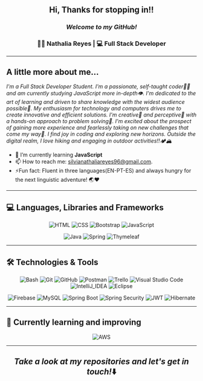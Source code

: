 <h2 align="center"> Hi, Thanks for stopping in!!</h2>

<h3 align="center"><i>Welcome to my GitHub!</i></h3>

<div align="center">
<h3>👩‍💻 Nathalia Reyes | 💻 Full Stack Developer</h3>
</div>

-------

## A little more about me... 

<p><i>
  I'm a Full Stack Developer Student. I'm a passionate, self-taught coder👩‍💻 and am currently studying JavaScript more in-depth👁️. I'm dedicated to the art of learning and driven to 
  share knowledge with the widest audience possible🤝. My enthusiasm for technology and computers drives me to create innovative and efficient solutions. I'm 
  creative🎨 and perceptive🔭 with a hands-on approach to problem solving🚀. I'm excited about the prospect of gaining more experience and fearlessly taking on new 
  challenges that come my way💪. I find joy in coding and exploring new horizons. Outside the digital realm, I love hiking and engaging in outdoor activities!!🏕️🏔️
</i></p>
 

* 🌱 I’m currently learning **JavaScript**
* 📫 How to reach me: [silvianathaliareyes96@gmail.com](mailto:silvianathaliareyes96@gmail.com).
* ⚡Fun fact: Fluent in three languages(EN-PT-ES) and always hungry for the next linguistic adventure! 🌏❤️

-------
## 💻 Languages, Libraries and Frameworks
<p align="center"> 
    <img alt="HTML" src="https://img.shields.io/badge/HTML-E34F26.svg?logo=html5&logoColor=white">
    <img alt="CSS" src="https://img.shields.io/badge/CSS-1572B6.svg?logo=css3&logoColor=white">
    <img alt="Bootstrap" src="https://img.shields.io/badge/Bootstrap-7952B3.svg?logo=bootstrap&logoColor=white">
    <img alt="JavaScript" src="https://img.shields.io/badge/JavaScript-F7DF1E.svg?logo=javascript&logoColor=black">
</p>  

<p align="center">
    <img alt="Java" src="https://img.shields.io/badge/Java-ff7c00.svg?logo=openjdk&logoColor=white">
    <img alt="Spring" src="https://img.shields.io/badge/Spring-%236DB33F.svg?logo=spring&logoColor=white">
    <img alt="Thymeleaf" src="https://img.shields.io/badge/Thymeleaf-%23005C0F.svg?logo=Thymeleaf&logoColor=white">
</p>

-------
## 🛠️ Technologies & Tools

<p align="center"> 
    <img alt="Bash" src="https://img.shields.io/badge/Bash-121011.svg?logo=gnu-bash&logoColor=white">
    <img alt="Git" src="https://img.shields.io/badge/Git-F05033.svg?logo=git&logoColor=white">
    <img alt="GitHub" src="https://img.shields.io/badge/-GitHub-181717?style=flat-square&logo=github">
    <img alt="Postman" src="https://img.shields.io/badge/Postman-FF6C37?logo=postman&logoColor=white">
    <img alt="Trello" src="https://img.shields.io/badge/Trello-0052CC?logo=trello&logoColor=white">
    <img alt="Visual Studio Code" src="https://img.shields.io/badge/Visual%20Studio%20Code-0078d7.svg?logo=visual-studio-code&logoColor=white">  
    <img alt="IntelliJ_IDEA" src="https://img.shields.io/badge/IntelliJ_IDEA-e40078.svg?logo=intellij-idea&logoColor=white">
    <img alt="Eclipse" src="https://img.shields.io/badge/Eclipse-634290?logo=eclipse&logoColor=white">
</p>

<p align="center"> 
  <img alt="Firebase" src="https://img.shields.io/badge/Firebase-282C34?logo=firebase&logoColor=FFCA28">
  <img alt="MySQL" src ="https://img.shields.io/badge/mysql-%2300f.svg?logo=mysql&logoColor=white">
  <img alt="Spring Boot" src="https://img.shields.io/badge/Spring Boot-%236DB33F.svg?logo=springboot&logoColor=white">
  <img alt="Spring Security" src="https://img.shields.io/badge/Spring Security-%236DB33F.svg?logo=springsecurity&logoColor=white">
  <img alt="JWT" src="https://img.shields.io/badge/JWT-black?logo=JSON%20web%20tokens">
  <img alt="Hibernate" src ="https://img.shields.io/badge/Hibernate-59666C?logo=Hibernate&logoColor=white">
</p>

-------
## 🚀 Currently learning and improving

<p align="center"> 
    <img alt="AWS" src="https://img.shields.io/badge/AWS-%23FF9900.svg?logo=amazon-aws&logoColor=black">
</p>

-------
<h2 align="center"><i>Take a look at my repositories and let's get in touch!</i>⬇️</h2>
